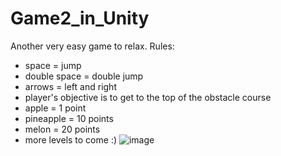 # Game2_in_Unity
Another very easy game to relax.
Rules:
- space = jump
- double space = double jump
- arrows = left and right
- player's objective is to get to the top of the obstacle course
- apple = 1 point
- pineapple = 10 points
- melon = 20 points
- more levels to come :)
![image](https://user-images.githubusercontent.com/56367868/162811076-57a595d6-dbe4-47ac-b0b4-d4eac6d95eaa.png)
